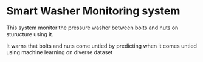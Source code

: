 # Smart Washer Monitoring system
This system monitor the pressure washer between bolts and nuts on sturucture using it.

It warns that bolts and nuts come untied by predicting when it comes untied using machine learning on diverse dataset
